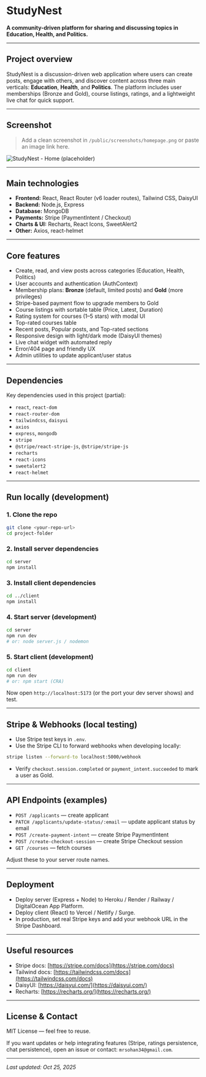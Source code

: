 # StudyNest

**A community-driven platform for sharing and discussing topics in Education, Health, and Politics.**

---

## Project overview

StudyNest is a discussion-driven web application where users can create posts, engage with others, and discover content across three main verticals: **Education**, **Health**, and **Politics**. The platform includes user memberships (Bronze and Gold), course listings, ratings, and a lightweight live chat for quick support.

---

## Screenshot

> Add a clean screenshot in `/public/screenshots/homepage.png` or paste an image link here.

![StudyNest - Home (placeholder)](/public/screenshots/homepage.png)

---

## Main technologies

* **Frontend:** React, React Router (v6 loader routes), Tailwind CSS, DaisyUI
* **Backend:** Node.js, Express
* **Database:** MongoDB
* **Payments:** Stripe (PaymentIntent / Checkout)
* **Charts & UI:** Recharts, React Icons, SweetAlert2
* **Other:** Axios, react-helmet

---

## Core features

* Create, read, and view posts across categories (Education, Health, Politics)
* User accounts and authentication (AuthContext)
* Membership plans: **Bronze** (default, limited posts) and **Gold** (more privileges)
* Stripe-based payment flow to upgrade members to Gold
* Course listings with sortable table (Price, Latest, Duration)
* Rating system for courses (1–5 stars) with modal UI
* Top-rated courses table
* Recent posts, Popular posts, and Top-rated sections
* Responsive design with light/dark mode (DaisyUI themes)
* Live chat widget with automated reply
* Error/404 page and friendly UX
* Admin utilities to update applicant/user status

---

## Dependencies

Key dependencies used in this project (partial):

* `react`, `react-dom`
* `react-router-dom`
* `tailwindcss`, `daisyui`
* `axios`
* `express`, `mongodb`
* `stripe`
* `@stripe/react-stripe-js`, `@stripe/stripe-js`
* `recharts`
* `react-icons`
* `sweetalert2`
* `react-helmet`

---

## Run locally (development)

### 1. Clone the repo

```bash
git clone <your-repo-url>
cd project-folder
```

### 2. Install server dependencies

```bash
cd server
npm install
```

### 3. Install client dependencies

```bash
cd ../client
npm install
```

### 4. Start server (development)

```bash
cd server
npm run dev
# or: node server.js / nodemon
```

### 5. Start client (development)

```bash
cd client
npm run dev
# or: npm start (CRA)
```

Now open `http://localhost:5173` (or the port your dev server shows) and test.

---

## Stripe & Webhooks (local testing)

* Use Stripe test keys in `.env`.
* Use the Stripe CLI to forward webhooks when developing locally:

```bash
stripe listen --forward-to localhost:5000/webhook
```

* Verify `checkout.session.completed` or `payment_intent.succeeded` to mark a user as Gold.

---

## API Endpoints (examples)

* `POST /applicants` — create applicant
* `PATCH /applicants/update-status/:email` — update applicant status by email
* `POST /create-payment-intent` — create Stripe PaymentIntent
* `POST /create-checkout-session` — create Stripe Checkout session
* `GET /courses` — fetch courses

Adjust these to your server route names.

---

## Deployment

* Deploy server (Express + Node) to Heroku / Render / Railway / DigitalOcean App Platform.
* Deploy client (React) to Vercel / Netlify / Surge.
* In production, set real Stripe keys and add your webhook URL in the Stripe Dashboard.

---

## Useful resources

* Stripe docs: [https://stripe.com/docs](https://stripe.com/docs)
* Tailwind docs: [https://tailwindcss.com/docs](https://tailwindcss.com/docs)
* DaisyUI: [https://daisyui.com/](https://daisyui.com/)
* Recharts: [https://recharts.org/](https://recharts.org/)

---

## License & Contact

MIT License — feel free to reuse.

If you want updates or help integrating features (Stripe, ratings persistence, chat persistence), open an issue or contact: `mrsohan34@gmail.com`.

---

*Last updated: Oct 25, 2025*
